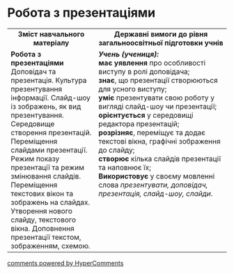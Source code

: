 <div id="hypercomments_widget" class="js-hypercomments-widget invisible"></div>

Робота з презентаціями
=============================================

<table>
  <tr>
    <td width="40%" align="center"><b>Зміст навчального матеріалу<b></td>
    <td width="60%" align="center"><b>Державні вимоги до рівня загальноосвітньої підготовки учнів</b></td>
  </tr>
  <tr>
    <td width="40%" style="vertical-align:top !important;">
    <b>Робота з презентаціями</b><br>
Доповідач та презентація. Культура презентування інформації. Слайд-шоу із зображень, як вид презентування. Середовище створення презентацій.<br>
Переміщення слайдами презентації. Режим показу презентації та режим змінювання слайдів. Переміщення текстових вікон та зображень на слайдах.<br>
Утворення нового слайду, текстового вікна. Доповнення презентації текстом, зображенням, схемою.
    </td>
    <td width="60%" style="vertical-align:top !important;">
    <i><b>Учень (учениця):</b></i><br>
<b>має уявлення</b> про особливості виступу в ролі доповідача;<br>
<b>знає</b>, що презентації створюються для усного виступу;<br>
<b>уміє</b> презентувати свою роботу у вигляді слайд-шоу чи презентації;<br>
<b>орієнтується</b> у середовищі редактора презентацій;<br>
<b>розрізняє</b>, переміщує та додає текстові вікна, графічні зображення до слайду; <br>
<b>створює</b> кілька слайдів презентації та наповнює їх;<br>
<b>Використовує</b> у своєму мовленні слова <i>презентувати, доповідач, презентація, слайд-шоу, слайди</i>.<br>
	</td>
  </tr>
</table>

<div class="js-hypercomments-container">
<a href="http://hypercomments.com" class="hc-link" title="comments widget">comments powered by HyperComments</a>
</div>